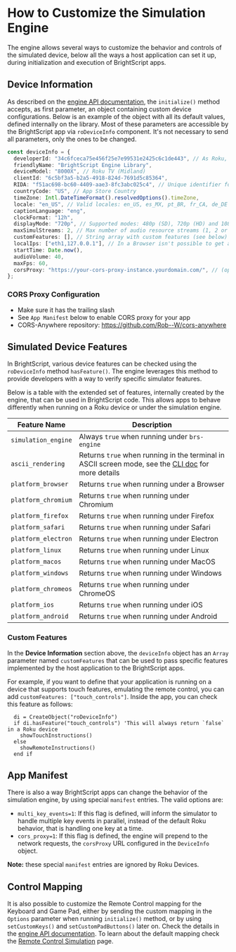 # How to Customize the Simulation Engine

The engine allows several ways to customize the behavior and controls of the simulated device, below all the ways a host application can set it up, during initialization and execution of BrightScript apps.

## Device Information

As described on the [engine API documentation](engine-api.md), the `initialize()` method accepts, as first parameter, an object containing custom device configurations. Below is an example of the object with all its default values, defined internally on the library. Most of these parameters are accessible by the BrightScript app via `roDeviceInfo` component. It's not necessary to send all parameters, only the ones to be changed.

```ts
const deviceInfo = {
  developerId: "34c6fceca75e456f25e7e99531e2425c6c1de443", // As Roku, this ID segregates Registry data (can't be empty or have a dot)
  friendlyName: "BrightScript Engine Library",
  deviceModel: "8000X", // Roku TV (Midland)
  clientId: "6c5bf3a5-b2a5-4918-824d-7691d5c85364",
  RIDA: "f51ac698-bc60-4409-aae3-8fc3abc025c4", // Unique identifier for advertisement tracking
  countryCode: "US", // App Store Country
  timeZone: Intl.DateTimeFormat().resolvedOptions().timeZone,
  locale: "en_US", // Valid locales: en_US, es_MX, pt_BR, fr_CA, de_DE
  captionLanguage: "eng",
  clockFormat: "12h",
  displayMode: "720p", // Supported modes: 480p (SD), 720p (HD) and 1080p (FHD)
  maxSimulStreams: 2, // Max number of audio resource streams (1, 2 or 3)
  customFeatures: [], // String array with custom features (see below)
  localIps: ["eth1,127.0.0.1"], // In a Browser isn't possible to get a real IP, populate it on NodeJS or Electron
  startTime: Date.now(),
  audioVolume: 40,
  maxFps: 60,
  corsProxy: "https://your-cors-proxy-instance.yourdomain.com/", // (optional) Add your CORS-Anywhere URL here
};
```

### CORS Proxy Configuration

* Make sure it has the trailing slash
* See `App Manifest` below to enable CORS proxy for your app
* CORS-Anywhere repository: https://github.com/Rob--W/cors-anywhere

## Simulated Device Features

In BrightScript, various device features can be checked using the `roDeviceInfo` method `hasFeature()`. The engine leverages this method to provide developers with a way to verify specific simulator features.

Below is a table with the extended set of features, internally created by the engine, that can be used in BrightScript code. This allows apps to behave differently when running on a Roku device or under the simulation engine.

| Feature Name | Description |
|--------------|-------------|
| `simulation_engine` | Always `true` when running under `brs-engine` |
| `ascii_rendering` | Returns `true` when running in the terminal in ASCII screen mode, see the [CLI doc](run-as-cli.md) for more details |
| `platform_browser` | Returns `true` when running under a Browser |
| `platform_chromium` | Returns `true` when running under Chromium |
| `platform_firefox` | Returns `true` when running under Firefox |
| `platform_safari` | Returns `true` when running under Safari |
| `platform_electron` | Returns `true` when running under Electron |
| `platform_linux` | Returns `true` when running under Linux |
| `platform_macos` | Returns `true` when running under MacOS |
| `platform_windows` | Returns `true` when running under Windows |
| `platform_chromeos` | Returns `true` when running under ChromeOS |
| `platform_ios` | Returns `true` when running under iOS |
| `platform_android` | Returns `true` when running under Android |

### Custom Features

In the **Device Information** section above, the `deviceInfo` object has an `Array` parameter named `customFeatures` that can be used to pass specific features implemented by the host application to the BrightScript apps.

For example, if you want to define that your application is running on a device that supports touch features, emulating the remote control, you can add `customFeatures: ["touch_controls"]`. Inside the app, you can check this feature as follows:

```brs
  di = CreateObject("roDeviceInfo")
  if di.hasFeature("touch_controls") 'This will always return `false` in a Roku device
    showTouchInstructions()
  else
    showRemoteInstructions()
  end if
```

## App Manifest

There is also a way BrightScript apps can change the behavior of the simulation engine, by using special `manifest` entries. The valid options are:

* `multi_key_events=1`: If this flag is defined, will inform the simulator to handle multiple key events in parallel, instead of the default Roku behavior, that is handling one key at a time.
* `cors_proxy=1`: If this flag is defined, the engine will prepend to the network requests, the `corsProxy` URL configured in the `DeviceInfo` object.

**Note:** these special `manifest` entries are ignored by Roku Devices.

## Control Mapping

It is also possible to customize the Remote Control mapping for the Keyboard and Game Pad, either by sending the custom mapping in the `Options` parameter when running `initialize()` method, or by using `setCustomKeys()` and `setCustomPadButtons()` later on. Check the details in the [engine API documentation](engine-api.md). To learn about the default mapping check the [Remote Control Simulation](./remote-control.md) page.
